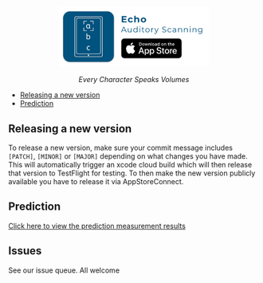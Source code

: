 <p align="center">
  <a href="https://apps.apple.com/gb/app/echo-auditory-scanning/id6451412975">
    <img src="https://raw.githubusercontent.com/AceCentre/Echo/main/readme-header.png" alt="Echo Logo and Download App Icon" width="300" />
  </a>
</p>
<p align="center"><i>Every Character Speaks Volumes</i></p>

- [Releasing a new version](#releasing-a-new-version)
- [Prediction](#prediction)

## Releasing a new version

To release a new version, make sure your commit message includes `[PATCH]`, `[MINOR]` or `[MAJOR]` depending on what changes you have made. This will automatically trigger an xcode cloud build which will then release that version to TestFlight for testing. To then make the new version publicly available you have to release it via AppStoreConnect.

## Prediction

[Click here to view the prediction measurement results](./PREDICTION.md)

## Issues

See our issue queue. All welcome
